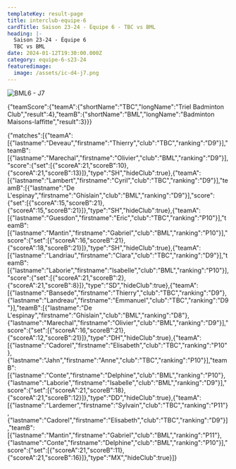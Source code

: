 ```yaml
---
templateKey: result-page
title: interclub-equipe-6
cardTitle: Saison 23-24 - Équipe 6 - TBC vs BML
heading: |-
  Saison 23-24 - Équipe 6
  TBC vs BML
date: 2024-01-12T19:30:00.000Z
category: equipe-6-s23-24
featuredimage:
  image: /assets/ic-d4-j7.png
---
```

![](/assets/ic-d4-j7.png "BML6 - J7")

<teamscoreboard>{"teamScore":{"teamA":{"shortName":"TBC","longName":"Triel Badminton Club","result":4},"teamB":{"shortName":"BML","longName":"Badminton Maisons-laffitte","result":3}}}</teamscoreboard>

<scoreboard>{"matches":[{"teamA":[{"lastname":"Deveau","firstname":"Thierry","club":"TBC","ranking":"D9"}],"teamB":[{"lastname":"Marechal","firstname":"Olivier","club":"BML","ranking":"D9"}],"score":{"set":[{"scoreA":21,"scoreB":10},{"scoreA":21,"scoreB":13}]},"type":"SH","hideClub":true},{"teamA":[{"lastname":"Lambert","firstname":"Cyril","club":"TBC","ranking":"D9"}],"teamB":[{"lastname":"De L'espinay","firstname":"Ghislain","club":"BML","ranking":"D9"}],"score":{"set":[{"scoreA":15,"scoreB":21},{"scoreA":15,"scoreB":21}]},"type":"SH","hideClub":true},{"teamA":[{"lastname":"Guesdon","firstname":"Eric","club":"TBC","ranking":"P10"}],"teamB":[{"lastname":"Mantin","firstname":"Gabriel","club":"BML","ranking":"P10"}],"score":{"set":[{"scoreA":16,"scoreB":21},{"scoreA":18,"scoreB":21}]},"type":"SH","hideClub":true},{"teamA":[{"lastname":"Landriau","firstname":"Clara","club":"TBC","ranking":"D9"}],"teamB":[{"lastname":"Laborie","firstname":"Isabelle","club":"BML","ranking":"P10"}],"score":{"set":[{"scoreA":21,"scoreB":2},{"scoreA":21,"scoreB":8}]},"type":"SD","hideClub":true},{"teamA":[{"lastname":"Bansede","firstname":"Thierry","club":"TBC","ranking":"D9"},{"lastname":"Landreau","firstname":"Emmanuel","club":"TBC","ranking":"D9"}],"teamB":[{"lastname":"De L'espinay","firstname":"Ghislain","club":"BML","ranking":"D8"},{"lastname":"Marechal","firstname":"Olivier","club":"BML","ranking":"D9"}],"score":{"set":[{"scoreA":16,"scoreB":21},{"scoreA":12,"scoreB":21}]},"type":"DH","hideClub":true},{"teamA":[{"lastname":"Cadorel","firstname":"Elisabeth","club":"TBC","ranking":"P10"},{"lastname":"Jahn","firstname":"Anne","club":"TBC","ranking":"P10"}],"teamB":[{"lastname":"Conte","firstname":"Delphine","club":"BML","ranking":"P10"},{"lastname":"Laborie","firstname":"Isabelle","club":"BML","ranking":"D9"}],"score":{"set":[{"scoreA":21,"scoreB":18},{"scoreA":21,"scoreB":12}]},"type":"DD","hideClub":true},{"teamA":[{"lastname":"Lardemer","firstname":"Sylvain","club":"TBC","ranking":"P11"},{"lastname":"Cadorel","firstname":"Elisabeth","club":"TBC","ranking":"D9"}],"teamB":[{"lastname":"Mantin","firstname":"Gabriel","club":"BML","ranking":"P11"},{"lastname":"Conte","firstname":"Delphine","club":"BML","ranking":"P10"}],"score":{"set":[{"scoreA":21,"scoreB":11},{"scoreA":21,"scoreB":16}]},"type":"MX","hideClub":true}]}</scoreboard>
